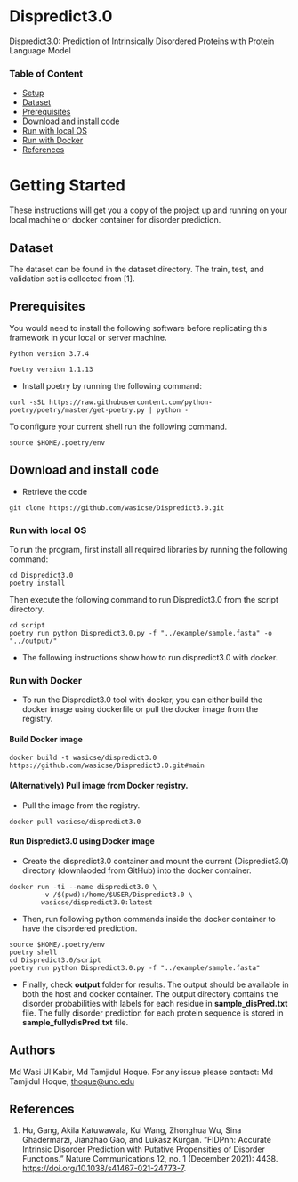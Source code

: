 # Dispredict3.0
Dispredict3.0: Prediction of Intrinsically Disordered Proteins with Protein
Language Model

### Table of Content

- [Setup](#getting-started)
- [Dataset](#Dataset)
- [Prerequisites](#Prerequisites)
- [Download and install code](#download-and-install-code)
- [Run with local OS](#Run-with-local-OS)
- [Run with Docker](#Run-with-Docker)
- [References](#References) 

# Getting Started
 

These instructions will get you a copy of the project up and running on your local machine or docker container for disorder prediction. 

 ## Dataset
The dataset can be found in the dataset directory. The train, test, and validation set is collected from [1].

## Prerequisites

You would need to install the following software before replicating this framework in your local or server machine.

 ```
Python version 3.7.4

Poetry version 1.1.13
 ```
- Install poetry by running the following command:
 ```
curl -sSL https://raw.githubusercontent.com/python-poetry/poetry/master/get-poetry.py | python -
 ```
To configure your current shell run the following command.
```
source $HOME/.poetry/env
 ``` 
## Download and install code

- Retrieve the code

```
git clone https://github.com/wasicse/Dispredict3.0.git
```

### Run with local OS

To run the program, first install all required libraries by running the following command:

```
cd Dispredict3.0
poetry install
```

Then execute the following command to run Dispredict3.0 from the script directory.

```
cd script
poetry run python Dispredict3.0.py -f "../example/sample.fasta" -o "../output/"
```

- The following instructions show how to run dispredict3.0 with docker.

### Run with Docker
- To run the Dispredict3.0 tool with docker, you can either build the docker image using dockerfile or pull the docker image from the registry.
#### Build Docker image 

```
docker build -t wasicse/dispredict3.0 https://github.com/wasicse/Dispredict3.0.git#main    
```
 #### (Alternatively) Pull image from Docker registry.

- Pull the image from the registry.
 ```
 docker pull wasicse/dispredict3.0
```
#### Run Dispredict3.0 using Docker image
- Create the dispredict3.0 container and mount the current (Dispredict3.0) directory (downlaoded from GitHub) into the docker container.

```
docker run -ti --name dispredict3.0 \
        -v /$(pwd):/home/$USER/Dispredict3.0 \
        wasicse/dispredict3.0:latest
```

- Then, run following python commands inside the docker container to have the disordered prediction.

```
source $HOME/.poetry/env
poetry shell
cd Dispredict3.0/script
poetry run python Dispredict3.0.py -f "../example/sample.fasta"
```

- Finally, check **output** folder for results. The output should be available in both the host and docker container. The output directory contains the disorder probabilities with labels for each residue in **sample_disPred.txt** file. The fully disorder prediction for each protein sequence is stored in **sample_fullydisPred.txt** file.



## Authors

Md Wasi Ul Kabir, Md Tamjidul Hoque. For any issue please contact: Md Tamjidul Hoque, thoque@uno.edu 

## References

1. Hu, Gang, Akila Katuwawala, Kui Wang, Zhonghua Wu, Sina Ghadermarzi, Jianzhao Gao, and Lukasz Kurgan. “FlDPnn: Accurate Intrinsic Disorder Prediction with Putative Propensities of Disorder Functions.” Nature Communications 12, no. 1 (December 2021): 4438. https://doi.org/10.1038/s41467-021-24773-7.




